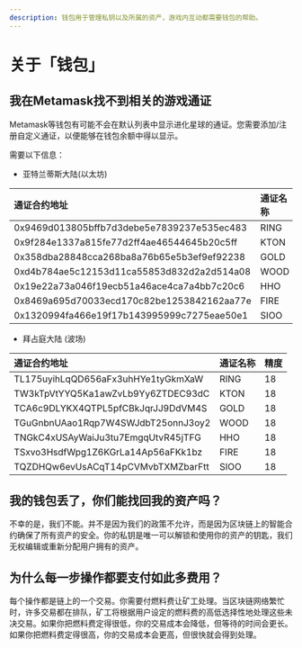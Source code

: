 ```yaml
---
description: 钱包用于管理私钥以及所属的资产，游戏内互动都需要钱包的帮助。
---
```


# 关于「钱包」

## 我在Metamask找不到相关的游戏通证

Metamask等钱包有可能不会在默认列表中显示进化星球的通证。您需要添加/注册自定义通证，以便能够在钱包余额中得以显示。

需要以下信息：

* 亚特兰蒂斯大陆\(以太坊\)

| 通证合约地址                               | 通证名称 | 精度 |
| :----------------------------------------- | :------- | :--- |
| 0x9469d013805bffb7d3debe5e7839237e535ec483 | RING     | 18   |
| 0x9f284e1337a815fe77d2ff4ae46544645b20c5ff | KTON     | 18   |
| 0x358dba28848cca268ba8a76b65e5b3ef9ef92238 | GOLD     | 18   |
| 0xd4b784ae5c12153d11ca55853d832d2a2d514a08 | WOOD     | 18   |
| 0x19e22a73a046f19ecb51a46ace4ca7a4bb7c20c6 | HHO      | 18   |
| 0x8469a695d70033ecd170c82be1253842162aa77e | FIRE     | 18   |
| 0x1320994fa466e19f17b143995999c7275eae50e1 | SIOO     | 18   |

* 拜占庭大陆 \(波场\)

| 通证合约地址                       | 通证名称 | 精度 |
| :--------------------------------- | :------- | :--- |
| TL175uyihLqQD656aFx3uhHYe1tyGkmXaW | RING     | 18   |
| TW3kTpVtYYQ5Ka1awZvLb9Yy6ZTDEC93dC | KTON     | 18   |
| TCA6c9DLYKX4QTPL5pfCBkJqrJJ9DdVM4S | GOLD     | 18   |
| TGuGnbnUAao1Rqp7W4SWJdbT25onnJ3oy2 | WOOD     | 18   |
| TNGkC4xUSAyWaiJu3tu7EmgqUtvR45jTFG | HHO      | 18   |
| TSxvo3HsdfWpg1Z6KGrLa14Ap56aFKk1bz | FIRE     | 18   |
| TQZDHQw6evUsACqT14pCVMvbTXMZbarFtt | SIOO     | 18   |

## 我的钱包丢了，你们能找回我的资产吗？

不幸的是，我们不能。并不是因为我们的政策不允许，而是因为区块链上的智能合约确保了所有资产的安全。你的私钥是唯一可以解锁和使用你的资产的钥匙，我们无权编辑或重新分配用户拥有的资产。

## 为什么每一步操作都要支付如此多费用？

每个操作都是链上的一个交易。你需要付燃料费让矿工处理。当区块链网络繁忙时，许多交易都在排队，矿工将根据用户设定的燃料费的高低选择性地处理这些未决交易。如果你把燃料费定得很低，你的交易成本会降低，但等待的时间会更长。如果你把燃料费定得很高，你的交易成本会更高，但很快就会得到处理。


